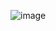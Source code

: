 ![image](https://user-images.githubusercontent.com/36890395/161181349-035e36a8-6889-44ac-80c8-c7ec9e999741.png)
